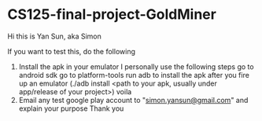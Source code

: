# CS125-final-project-GoldMiner
Hi this is Yan Sun, aka Simon

If you want to test this, do the following
  1. Install the apk in your emulator
    I personally use the following steps
      go to android sdk
      go to platform-tools
      run adb to install the apk after you fire up an emulator 
        (./adb install <path to your apk, usually under app/release of your project>)
       voila 
  2. Email any test google play account to "simon.yansun@gmail.com" and explain your purpose
  Thank you
  
